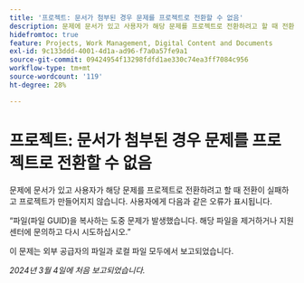 ```yaml
---
title: '프로젝트: 문서가 첨부된 경우 문제를 프로젝트로 전환할 수 없음'
description: 문제에 문서가 있고 사용자가 해당 문제를 프로젝트로 전환하려고 할 때 전환이 실패하고 프로젝트가 만들어지지 않습니다. 사용자에게 오류 메시지가 표시됩니다.
hidefromtoc: true
feature: Projects, Work Management, Digital Content and Documents
exl-id: 9c133ddd-4001-4d1a-ad96-f7a0a57fe9a1
source-git-commit: 09424954f13298fdfd1ae330c74ea3ff7084c956
workflow-type: tm+mt
source-wordcount: '119'
ht-degree: 28%

---
```


# 프로젝트: 문서가 첨부된 경우 문제를 프로젝트로 전환할 수 없음

<!--

>[!NOTE]
>
>This issue was fixed on April 18, 2024.

-->

문제에 문서가 있고 사용자가 해당 문제를 프로젝트로 전환하려고 할 때 전환이 실패하고 프로젝트가 만들어지지 않습니다. 사용자에게 다음과 같은 오류가 표시됩니다.

“파일(파일 GUID)을 복사하는 도중 문제가 발생했습니다. 해당 파일을 제거하거나 지원 센터에 문의하고 다시 시도하십시오.”

이 문제는 외부 공급자의 파일과 로컬 파일 모두에서 보고되었습니다.

_2024년 3월 4일에 처음 보고되었습니다._

